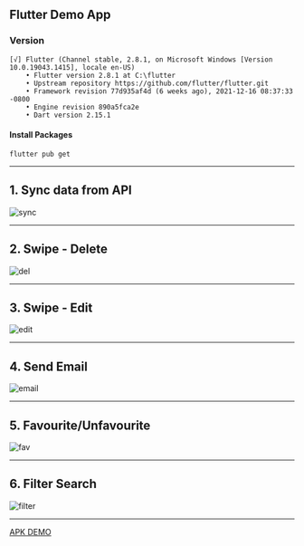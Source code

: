 ## Flutter Demo App


### Version

```
[√] Flutter (Channel stable, 2.8.1, on Microsoft Windows [Version 10.0.19043.1415], locale en-US)
    • Flutter version 2.8.1 at C:\flutter
    • Upstream repository https://github.com/flutter/flutter.git
    • Framework revision 77d935af4d (6 weeks ago), 2021-12-16 08:37:33 -0800
    • Engine revision 890a5fca2e
    • Dart version 2.15.1
```

#### Install Packages
```
flutter pub get
```


---

## 1. Sync data from API
![sync](https://github.com/chrisnph/placeholder-pcari/blob/main/app/images/sync.gif?raw=true)

---

## 2. Swipe - Delete
![del](https://github.com/chrisnph/placeholder-pcari/blob/main/app/images/del.gif?raw=true)

---

## 3. Swipe - Edit
![edit](https://github.com/chrisnph/placeholder-pcari/blob/main/app/images/edit.gif?raw=true)

---

## 4. Send Email
![email](https://github.com/chrisnph/placeholder-pcari/blob/main/app/images/email.gif?raw=true)

---

## 5. Favourite/Unfavourite
![fav](https://github.com/chrisnph/placeholder-pcari/blob/main/app/images/fav.gif?raw=true)

---

## 6. Filter Search
![filter](https://github.com/chrisnph/placeholder-pcari/blob/main/app/images/filter.gif?raw=true)

---


[APK DEMO](https://github.com/chrisnph/placeholder-pcari/tree/main/app)
